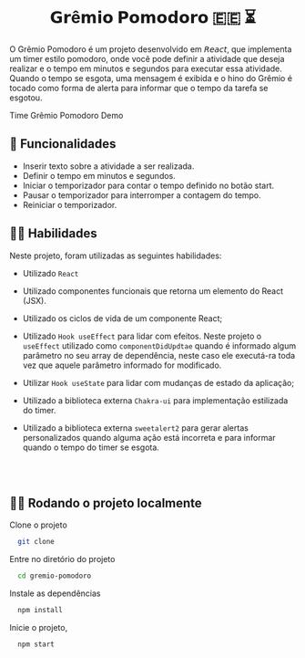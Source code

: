 <h1 align=center> 𝗚𝗿ê𝗺𝗶𝗼 𝗣𝗼𝗺𝗼𝗱𝗼𝗿𝗼 🇪🇪 ⏳</h1>

O Grêmio Pomodoro é um projeto desenvolvido em 𝘙𝘦𝘢𝘤𝘵, que implementa um timer estilo pomodoro, onde você pode definir a atividade que deseja realizar e o tempo em minutos e segundos para executar essa atividade. Quando o tempo se esgota, uma mensagem é exibida e o hino do Grêmio é tocado como forma de alerta para informar que o tempo da tarefa se esgotou.

Time Grêmio Pomodoro Demo

 ## 📲 Funcionalidades
- Inserir texto sobre a atividade a ser realizada.
- Definir o tempo em minutos e segundos.
- Iniciar o temporizador para contar o tempo definido no botão start.
- Pausar o temporizador para interromper a contagem do tempo.
- Reiniciar o temporizador.


## 👨‍🔧 Habilidades

Neste projeto, foram utilizadas as seguintes habilidades:

-   Utilizado `React`

-   Utilizado componentes funcionais que retorna um elemento do React (JSX).

-   Utilizado os ciclos de vida de um componente React;

-   Utilizado `Hook useEffect` para lidar com efeitos. Neste projeto o `useEffect` utilizado como `componentDidUpdtae` quando é informado algum parâmetro no seu array de dependência, neste caso ele executá-ra toda vez que aquele parâmetro informado for modificado.

-   Utilizar `Hook useState` para lidar com mudanças de estado da aplicação;

-   Utilizado a biblioteca externa `Chakra-ui` para implementação estilizada do timer.

-   Utilizado a biblioteca externa `sweetalert2` para gerar alertas personalizados quando alguma ação está incorreta e para informar quando o tempo do timer se esgota.

<br>
<br>

## 👨‍💻 Rodando o projeto localmente

Clone o projeto

```bash
  git clone 
```

Entre no diretório do projeto

```bash
  cd gremio-pomodoro
```

Instale as dependências

```bash
  npm install
```

Inicie o projeto,

```bash
  npm start
```
